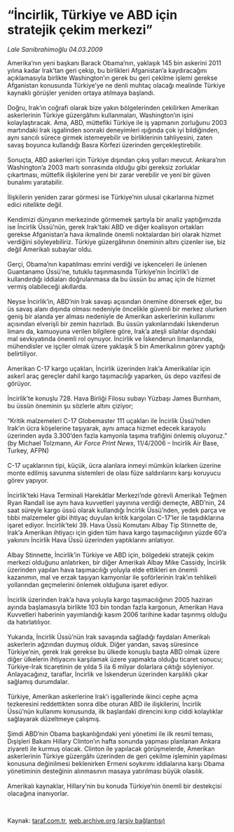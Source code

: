 # “İncirlik, Türkiye ve ABD için stratejik çekim merkezi”

*Lale Sarıibrahimoğlu 04.03.2009*

<div class="taraf_structure_2col_1zq">
<div class="margen_n">



 <p>Amerika’nın yeni başkanı Barack Obama’nın, yaklaşık 145 bin askerini 2011 yılına kadar Irak’tan geri çekip, bu birlikleri Afganistan’a kaydıracağını açıklamasıyla birlikte Washington’ın gerek bu geri çekilme işlemi gerekse Afganistan konusunda Türkiye’ye ne denli muhtaç olacağı mealinde Türkiye kaynaklı görüşler yeniden ortaya atılmaya başlandı. <br/><br/>Doğru, Irak’ın coğrafi olarak bize yakın bölgelerinden çekilirken Amerikan askerlerinin Türkiye güzergâhını kullanmaları, Washington’ın işini kolaylaştıracak. Ama, ABD, müttefiki Türkiye ile iş yapmanın zorluğunu 2003 martındaki Irak işgalinden sonraki deneyimleri ışığında çok iyi bildiğinden, aynı sancılı sürece girmek istemeyebilir ve birliklerinin tahliyesini, zaten savaş boyunca kullandığı Basra Körfezi üzerinden gerçekleştirebilir. <br/><br/>Sonuçta, ABD askerleri için Türkiye dışından çıkış yolları mevcut. Ankara’nın Washington’a 2003 martı sonrasında olduğu gibi gereksiz zorluklar çıkartması, müttefik ilişkilerine yeni bir zarar verebilir ve yeni bir güven bunalımı yaratabilir. <br/><br/>İlişkilerin yeniden zarar görmesi ise Türkiye’nin ulusal çıkarlarına hizmet edici nitelikte değil. <br/><br/>Kendimizi dünyanın merkezinde görmemek şartıyla bir analiz yaptığımızda ise İncirlik Üssü’nün, gerek Irak’taki ABD ve diğer koalisyon ortakları gerekse Afganistan’a hava ikmalinde önemli noktalardan biri olarak hizmet verdiğini söyleyebiliriz. Türkiye güzergâhının öneminin altını çizenler ise, biz değil Amerikalı subaylar oldu. <br/><br/>Gerçi, Obama’nın kapatılması emrini verdiği ve işkenceleri ile ünlenen Guantanamo Üssü’ne, tutuklu taşınmasında Türkiye’nin İncirlik’i de kullandırdığı iddiaları doğrulanmasa da bu üssün bu amaç için de hizmet vermiş olabileceği akıllarda. <br/><br/>Neyse İncirlik’in, ABD’nin Irak savaşı açısından önemine dönersek eğer, bu üs savaş alanı dışında olması nedeniyle öncelikle güvenli bir merkez olurken geniş bir alanda yer alması nedeniyle de Amerikan askerlerinin kullanımı açısından elverişli bir zemin hazırladı. Bu üssün yakınlarındaki İskenderun limanı da, kamuoyuna verilen bilgilere göre, Irak’a ateşli silahlar dışındaki mal sevkıyatında önemli rol oynuyor. İncirlik ve İskenderun limanlarında, mühendisler ve işçiler olmak üzere yaklaşık 5 bin Amerikalının görev yaptığı belirtiliyor. <br/><br/>Amerikan C-17 kargo uçakları, İncirlik üzerinden Irak’a Amerikalılar için askerî araç gereçler dahil kargo taşımacılığı yaparken, üs depo vazifesi de görüyor. <br/><br/>İncirlik’te konuşlu 728. Hava Birliği Filosu subayı Yüzbaşı James Burnham, bu üssün öneminin şu sözlerle altını çiziyor; <br/><br/>“Kritik malzemeleri C-17 Globemaster 111 uçakları ile İncirlik Üssü’nden Irak’ın ücra köşelerine taşıyarak, aynı amaca hizmet edecek karayolu üzerinden ayda 3.300’den fazla kamyonla taşıma trafiğini önlemiş oluyoruz.” (by Michael Tolzmann, <i>Air Force Print News</i>, 11/4/2006 – Incirlik Air Base, Turkey, AFPN) <br/><br/>C-17 uçaklarının tipi, küçük, ücra alanlara inmeyi mümkün kılarken üzerine monte edilmiş savunma sistemleri de olası füze saldırılarını karşı koruyucu görev yapıyor. <br/><br/>İncirlik’teki Hava Terminali Harekâtlar Merkezi’nde görevli Amerikalı Teğmen Ryan Randall ise aynı hava kuvvetleri yayınına verdiği demeçte, ABD’nin, 24 saat süreyle kargo üssü olarak kullandığı İncirlik Üssü’nden, yedek parça ve tıbbi malzemeler gibi ihtiyaç duyulan kritik kargoları C-17’ler ile taşıdıklarına işaret ediyor. İncirlik’teki 39. Hava Üssü Komutanı Albay Tip Stinnette de, Irak’a Amerikan ihtiyacı için giden tüm hava kargo taşımacılığının yüzde 60’a yakınını İncirlik Hava Üssü üzerinden yaptıklarını anlatıyor. <br/><br/>Albay Stinnette, İncirlik’in Türkiye ve ABD için, bölgedeki stratejik çekim merkezi olduğunu anlatırken, bir diğer Amerikalı Albay Mike Cassidy, İncirlik üzerinden yapılan hava taşımacılığı yoluyla elde ettikleri en önemli kazanımın, mal ve erzak taşıyan kamyonlar ile şoförlerinin Irak’ın tehlikeli yollarından geçmelerini önlemek olduğuna işaret ediyor. <br/><br/>İncirlik üzerinden Irak’a hava yoluyla kargo taşımacılığının 2005 haziran ayında başlamasıyla birlikte 103 bin tondan fazla kargonun, Amerikan Hava Kuvvetleri haberinin yayımlandığı kasım 2006 tarihine kadar taşınmış olduğu da hatırlatılıyor. <br/><br/>Yukarıda, İncirlik Üssü’nün Irak savaşında sağladığı faydaları Amerikalı askerlerin ağzından duymuş olduk. Diğer yandan, savaş süresince Türkiye’nin, gerek Irak gerekse bu ülkede konuşlu başta ABD olmak üzere diğer ülkelerin ihtiyacını karşılamak üzere yapmakta olduğu ticaret sonucu; Türkiye-Irak ticaretinin de yılda 5 ila 6 milyar dolarlara çıktığı söyleniyor. Anlayacağınız, taraflar, İncirlik ve İskenderun üzerinden karşılıklı çıkar sağlamış durumdalar. <br/><br/>Türkiye, Amerikan askerlerine Irak’ı işgallerinde ikinci cephe açma tezkeresini reddettikten sonra dibe oturan ABD ile ilişkilerini, İncirlik Üssü’nün kullanımı konusunda, ilk başlardaki direncini kırıp ciddi kolaylıklar sağlayarak düzeltmeye çalışmış. <br/><br/>Şimdi ABD’nin Obama başkanlığındaki yeni yönetimi ile ilk resmî teması, Dışişleri Bakanı Hillary Clinton’ın hafta sonunda yapması planlanan Ankara ziyareti ile kurmuş olacak. Clinton ile yapılacak görüşmelerde, Amerikan askerlerinin Türkiye güzergâhı üzerinden de geri çekilme işleminin yapılması konusuna değinilmesi beklenirken Ermeni soykırımı iddialarına karşı Obama yönetiminin desteğinin alınmasının masaya yatırılması büyük olasılık. <br/><br/>Amerikalı kaynaklar, Hillary’nin bu konuda Türkiye’nin önemli bir destekçisi olacağına inanıyorlar.</p>

<br/>


<div id="taraf_not">
</div>

</div>


</div>

Kaynak: [taraf.com.tr](http://www.taraf.com.tr:80/makale/4313.htm), [web.archive.org (arşiv bağlantısı)](http://web.archive.org/web/20090530033722/http://www.taraf.com.tr:80/makale/4313.htm)
